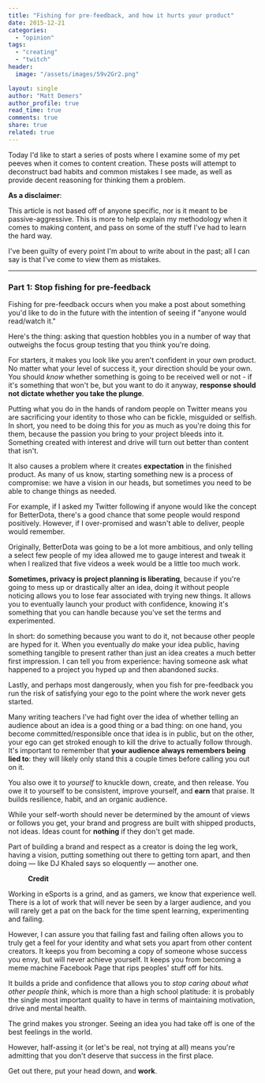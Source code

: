 ```yaml
---
title: "Fishing for pre-feedback, and how it hurts your product"
date: 2015-12-21
categories: 
  - "opinion"
tags: 
  - "creating"
  - "twitch"
header:
  image: "/assets/images/S9v2Gr2.png"

layout: single
author: "Matt Demers"
author_profile: true
read_time: true
comments: true
share: true
related: true
---
```


Today I'd like to start a series of posts where I examine some of my pet peeves when it comes to content creation. These posts will attempt to deconstruct bad habits and common mistakes I see made, as well as provide decent reasoning for thinking them a problem.

**As a disclaimer**:

This article is not based off of anyone specific, nor is it meant to be passive-aggressive. This is more to help explain my methodology when it comes to making content, and pass on some of the stuff I've had to learn the hard way.

I've been guilty of every point I'm about to write about in the past; all I can say is that I've come to view them as mistakes.

* * *

### Part 1: Stop fishing for pre-feedback

Fishing for pre-feedback occurs when you make a post about something you'd like to do in the future with the intention of seeing if "anyone would read/watch it."

Here's the thing: asking that question hobbles you in a number of way that outweighs the focus group testing that you think you're doing.

For starters, it makes you look like you aren't confident in your own product. No matter what your level of success it, your direction should be your own. You should _know_ whether something is going to be received well or not - if it's something that won't be, but you want to do it anyway, **response should not dictate whether you take the plunge**.

Putting what you do in the hands of random people on Twitter means you are sacrificing your identity to those who can be fickle, misguided or selfish. In short, you need to be doing this for _you_ as much as you're doing this for them, because the passion you bring to your project bleeds into it. Something created with interest and drive will turn out better than content that isn't.

It also causes a problem where it creates **expectation** in the finished product. As many of us know, starting something new is a process of compromise: we have a vision in our heads, but sometimes you need to be able to change things as needed.

For example, if I asked my Twitter following if anyone would like the concept for BetterDota, there's a good chance that some people would respond positively. However, if I over-promised and wasn't able to deliver, people would remember.

Originally, BetterDota was going to be a lot more ambitious, and only telling a select few people of my idea allowed me to gauge interest and tweak it when I realized that five videos a week would be a little too much work.

**Sometimes, privacy is project planning is liberating**, because if you're going to mess up or drastically alter an idea, doing it without people noticing allows you to lose fear associated with trying new things. It allows you to eventually launch your product with confidence, knowing it's something that you can handle because you've set the terms and experimented.

In short: do something because you want to do it, not because other people are hyped for it. When you eventually _do_ make your idea public, having something tangible to present rather than just an idea creates a much better first impression. I can tell you from experience: having someone ask what happened to a project you hyped up and then abandoned _sucks_.

Lastly, and perhaps most dangerously, when you fish for pre-feedback you run the risk of satisfying your ego to the point where the work never gets started.

Many writing teachers I've had fight over the idea of whether telling an audience about an idea is a good thing or a bad thing: on one hand, you become committed/responsible once that idea is in public, but on the other, your ego can get stroked enough to kill the drive to actually follow through. It's important to remember that **your audience always remembers being lied to**: they will likely only stand this a couple times before calling you out on it.

You also owe it to _yourself_ to knuckle down, create, and then release. You owe it to yourself to be consistent, improve yourself, and **earn** that praise. It builds resilience, habit, and an organic audience.

While your self-worth should never be determined by the amount of views or follows you get, your brand and progress are built with shipped products, not ideas. Ideas count for **nothing** if they don't get made.

Part of building a brand and respect as a creator is doing the leg work, having a vision, putting something out there to getting torn apart, and then doing — like DJ Khaled says so eloquently — another one.

<figure>

<figcaption>

**Credit**

</figcaption>

</figure>

Working in eSports is a grind, and as gamers, we know that experience well. There is a lot of work that will never be seen by a larger audience, and you will rarely get a pat on the back for the time spent learning, experimenting and failing.

However, I can assure you that failing fast and failing often allows you to truly get a feel for your identity and what sets you apart from other content creators. It keeps you from becoming a copy of someone whose success you envy, but will never achieve yourself. It keeps you from becoming a meme machine Facebook Page that rips peoples' stuff off for hits.

It builds a pride and confidence that allows you to _stop caring about what other people think_, which is more than a high school platitude: it is probably the single most important quality to have in terms of maintaining motivation, drive and mental health.

The grind makes you stronger. Seeing an idea you had take off is one of the best feelings in the world.

However, half-assing it (or let's be real, not trying at all) means you're admitting that you don't deserve that success in the first place.

Get out there, put your head down, and **work**.

